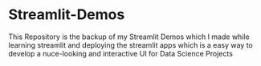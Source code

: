 # Streamlit-Demos
This Repository is the backup of my Streamlit Demos which I made while learning streamlit and deploying the streamlit apps which is a easy way to develop a nuce-looking and interactive UI for Data Science Projects 
